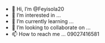 - 👋 Hi, I’m @Feyisola20
- 👀 I’m interested in ...
- 🌱 I’m currently learning ...
- 💞️ I’m looking to collaborate on ...
- 📫 How to reach me ... 09027416581

<!---
Feyisola20/Feyisola20 is a ✨ special ✨ repository because its `README.md` (this file) appears on your GitHub profile.
You can click the Preview link to take a look at your changes.
--->
